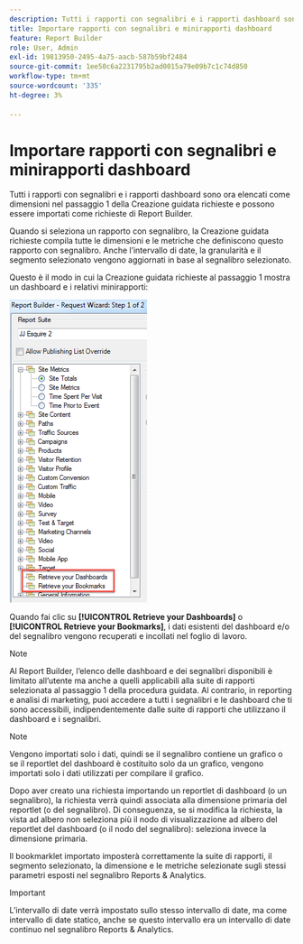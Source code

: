 ```yaml
---
description: Tutti i rapporti con segnalibri e i rapporti dashboard sono ora elencati come dimensioni nel passaggio 1 della Creazione guidata richieste e possono essere importati come richieste di Report Builder.
title: Importare rapporti con segnalibri e minirapporti dashboard
feature: Report Builder
role: User, Admin
exl-id: 19813950-2495-4a75-aacb-587b59bf2484
source-git-commit: 1ee50c6a2231795b2ad0015a79e09b7c1c74d850
workflow-type: tm+mt
source-wordcount: '335'
ht-degree: 3%

---
```


# Importare rapporti con segnalibri e minirapporti dashboard

Tutti i rapporti con segnalibri e i rapporti dashboard sono ora elencati come dimensioni nel passaggio 1 della Creazione guidata richieste e possono essere importati come richieste di Report Builder.

Quando si seleziona un rapporto con segnalibro, la Creazione guidata richieste compila tutte le dimensioni e le metriche che definiscono questo rapporto con segnalibro. Anche l’intervallo di date, la granularità e il segmento selezionato vengono aggiornati in base al segnalibro selezionato.

Questo è il modo in cui la Creazione guidata richieste al passaggio 1 mostra un dashboard e i relativi minirapporti:

![](assets/import_dashboard_reportlet.png)

Quando fai clic su **[!UICONTROL Retrieve your Dashboards]** o **[!UICONTROL Retrieve your Bookmarks]**, i dati esistenti del dashboard e/o del segnalibro vengono recuperati e incollati nel foglio di lavoro.

>[!NOTE]
>
>Al Report Builder, l’elenco delle dashboard e dei segnalibri disponibili è limitato all’utente ma anche a quelli applicabili alla suite di rapporti selezionata al passaggio 1 della procedura guidata. Al contrario, in reporting e analisi di marketing, puoi accedere a tutti i segnalibri e le dashboard che ti sono accessibili, indipendentemente dalle suite di rapporti che utilizzano il dashboard e i segnalibri.

>[!NOTE]
>
>Vengono importati solo i dati, quindi se il segnalibro contiene un grafico o se il reportlet del dashboard è costituito solo da un grafico, vengono importati solo i dati utilizzati per compilare il grafico.

Dopo aver creato una richiesta importando un reportlet di dashboard (o un segnalibro), la richiesta verrà quindi associata alla dimensione primaria del reportlet (o del segnalibro). Di conseguenza, se si modifica la richiesta, la vista ad albero non seleziona più il nodo di visualizzazione ad albero del reportlet del dashboard (o il nodo del segnalibro): seleziona invece la dimensione primaria.

Il bookmarklet importato imposterà correttamente la suite di rapporti, il segmento selezionato, la dimensione e le metriche selezionate sugli stessi parametri esposti nel segnalibro Reports &amp; Analytics.

>[!IMPORTANT]
>
>L’intervallo di date verrà impostato sullo stesso intervallo di date, ma come intervallo di date statico, anche se questo intervallo era un intervallo di date continuo nel segnalibro Reports &amp; Analytics.
